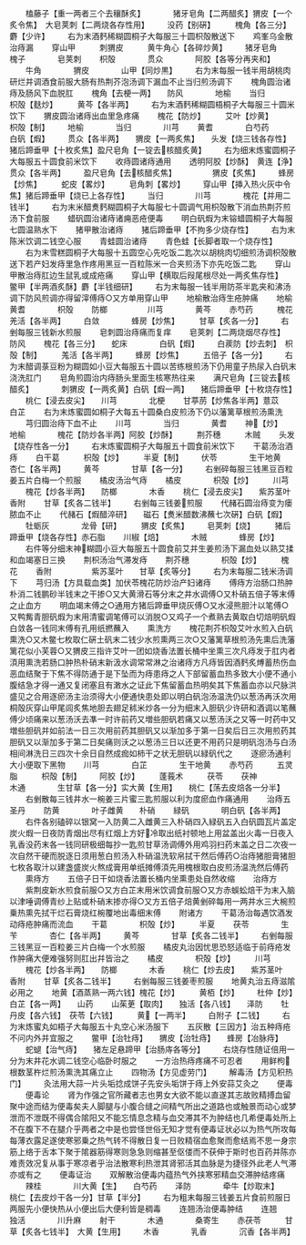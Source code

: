<!-- { "loadSidebar": true } -->
　　榼藤子【重一两者三个去穰酥炙】　　　　猪牙皂角【二两醋炙】猬皮【一个炙令焦】　大皂荚刺【二两烧各存性用】
　　没药【别硏】　　　槐角【各三分】　　麝【少许】
　　右为末酒麫稀糊圆桐子大每服三十圆枳殻散送下
　　鸡峯乌金散治痔漏
　　穿山甲　　　刺猬皮　　　黄牛角心【各碎炒黄】
　　猪牙皂角　　槐子　　　　皂荚刺
　　枳殻　　　　贯众　　　　阿胶【各等分再夹和】
　　牛角　　　　猬皮　　　　山甲【同炒黒】
　　右为末每服一钱半用胡桃肉研烂并调酒食前服大肠有热荆芥泡汤调下漏血不止当归煎汤调下
　　槐角圆治诸痔及肠风下血脱肛
　　槐角【去梗一两】　　防风　　　　地榆
　　当归　　　　枳殻【麸炒】　　　黄芩【各半两】
　　右为末酒麫稀糊圆梧桐子大每服三十圆米饮下
　　猬皮圆治诸痔出血里急疼痛
　　槐花【防炒】　　　艾叶【炒黄】　　　枳殻【制】
　　地榆　　　　当归　　　　川芎
　　黄耆　　　　白芍药　　　白矾【煆】
　　贯众【各半两】　　猬皮【一两炙焦】　　头发【烧三钱各存性】猪后蹄垂甲【十枚炙焦】盈尺皂角【一锭去核醋炙黄】
　　右为细末炼蜜圆桐子大每服五十圆食前米饮下
　　收痔圆诸痔通用
　　透明阿胶【炒酥】　黄连【浄】　　　贯众【各半两】
　　盈尺皂角【去核醋炙焦】　　　　　猬皮【炙焦】
　　蜂房【炒焦】　　　蛇皮【畧炒】　　　皂角刺【畧炒】
　　穿山甲【挿入热火灰中令焦】猪后蹄垂甲【烧已上各存性】
　　当归　　　　川芎　　　　槐花【并用二钱半】
　　右为末米醋煑麫糊圆桐子大每服七十圆调气用枳殻散下消血热荆芥煎汤下食前服
　　蜡矾圆治诸痔诸痈恶疮便毒
　　明白矾煆为末镕蜡圆桐子大每服七圆温熟水下
　　猪甲散治诸痔
　　猪后蹄垂甲【不拘多少烧存性】
　　右为末陈米饮调二钱空心服
　　青蛙圆治诸痔
　　青色蛙【长脚者取一个烧存性】
　　右为末雪糕圆桐子大每服十五圆空心先吃饭二匙次以胡桃肉切细煎汤调枳殻散送下若产妇发痔里急作疼用黑豆一百粒陈米一合夹煎汤下亦先吃饭二匙
　　穿山甲散治痔肛边生鼠乳或成疮痛
　　穿山甲【横取后叚尾根尽处一两炙焦存性】　　　鳖甲【半两酒炙酥】麝【半钱细研】
　　右为末每服一钱半用防茶半匙夹和沸汤调下防风煎调亦得留滓傅痔○又方单用穿山甲
　　地榆散治痔生疮肿痛
　　地榆　　　　　黄耆　　　　枳殻
　　防榔　　　　　川芎　　　　黄芩
　　赤芍药　　　槐花　　　　羌活【各半两】
　　白敛　　　　蜂房【炒焦】　　　甘草【炙各一分】
　　右剉每服三钱新水煎服
　　皂刺圆治痔痛而复痒
　　皂荚刺【二两烧烟尽存性】　　　　　防风
　　槐花【各三分】　　蛇床　　　　白矾【煆】
　　白蒺防【炒去刺】　枳殻【制】　　　羗活【各半两】
　　蜂房【炒焦】　　　五倍子【各一分】
　　右为末醋调菉豆粉为糊圆如小豆大每服五十圆以苦练根煎汤下仍用童子热尿入白矾末浇洗肛门
　　皂角煎圆治内痔肠头里面生核寒热往来
　　满尺皂角【三锭去核醋炙】　　　　刺猬皮【一两炙黄】白矾【煆一两】　　猪后蹄垂甲【十枚烧存性】
　　桃仁【浸去皮尖】　　川芎　　　　北梗
　　甘葶苈【炒焦各半两】薏苡　　　　白芷
　　右为末炼蜜圆如桐子大每五十圆桑白皮煎汤下仍以藩篱草根煎汤熏洗
　　芎归圆治痔下血不止
　　川芎　　　　当归　　　　黄耆
　　神【炒】　　　地榆　　　　槐花【防炒各半两】阿胶【炒酥】　　　荆芥穗　　　木贼
　　头发【烧存性各一分】
　　右末炼蜜圆桐子大每服五十圆食前米饮下
　　干葛汤治酒痔
　　白干葛　　　枳殻【炒】　　　半夏【制】
　　伏苓　　　　生干地黄　　杏仁【各半两】
　　黄芩　　　　甘草【各一分】
　　右剉碎每服三钱黑豆百粒姜五片白梅一个煎服
　　橘皮汤治气痔
　　橘皮　　　　枳殻【炒】　　　川芎
　　槐花【炒各半两】　　防榔　　　　木香
　　桃仁【浸去皮尖】　　紫苏茎叶　　香附
　　甘草【炙各二钱半】
　　右剉每三钱姜煎服
　　代赭石圆治痔变为瘘脓血不止
　　代赭石【煆醋淬研】　　磁石【煑米醋数沸蘸七次硏】白矾【煆】
　　牡蛎灰　　　　龙骨【研】　　　猬皮【炙焦】
　　皂荚刺【烧】　　　猪后蹄垂甲【烧各存性】赤石脂
　　川椒【焙】　　　　木贼　　　　蜂房【炒】
　　右件等分细末神糊圆小豆大每服五十圆食前艾并生姜煎汤下漏血处以熟艾揉和血竭塞日三换
　　荆枳汤治气滞发痔
　　荆芥穗　　　　枳殻【炒】　　　槐花
　　香附　　　　　紫苏茎叶　　甘草【炙等分】
　　右为末每服二钱米汤调下
　　芎归汤【方具载血类】加伏苓槐花防炒治产妇诸痔
　　傅痔方治肠口热肿朴消二钱鹏砂半钱末之干掺○又大黄滑石等分末之井水调傅○又朴硝五倍子等末傅之止血方
　　明血竭末傅之○通用方猪后蹄垂甲烧灰傅○又水浸熊胆汁以笔傅○又鸭觜青胆矾煆为末用清蜜调笔傅可以消脱○又鸡子一个煮熟去黄取白切焙明矾煆白敛各一钱同末傅有孔用纸撚蘸入
　　熏洗方
　　槐花荆芥枳殻艾叶水煎入白矾熏洗○又木鳖七枚取仁硏土矾末二钱少水煎熏两三次○又藩篱草根煎汤先熏后洗藩篱花似小芙蓉○又猬皮三指许艾叶一团如烧香法置长桶中坐熏三次凡痔发于肛内者湏用熏洗若肠口肿热朴硝末新汲水调常常淋之治诸痔方凡痔皆因酒麫炙煿蓄热伤血恶血结聚于下焦不得防通于是下坠而为痔患痔之人下部留蓄血热多致大小便不通小腹结急才得一通又复闭塞且有潄水之证此下焦留蓄血热明矣其下焦蓄血亦以尺脉洪盛见之合用逐瘀汤主治须得大小便通快患处即以明白矾泡汤温洗仍以葱汤再沃次用桐殻灰穿山甲尾闾炙焦地胆去翅足秫米炒各一分为细末入胆矾少许研和酒调以笔蘸傅少顷痛来以葱汤沃去凖一时许前药又増些胆矾若痛又以葱汤沃之又等一时药中又増些胆矾并如前法一日三次用前药其胆矾又以渐加多于第一日矣后日三次用煎药其胆矾又以渐加多于第二日矣痛则沃之以葱汤三日以还更不用药只是明矾泡汤与白汤相间淋洗日三四次十余日自然成痂如柿干之状无胆矾以緑矾代之
　　逐瘀汤通利大小便取下黑物
　　川芎　　　　白芷　　　　生干地黄
　　赤芍药　　　五灵脂　　　枳殻【制】
　　阿胶【炒】　　　蓬莪术　　　茯苓
　　茯神　　　　木通　　　　生甘草【各一分】实大黄【生用】　　桃仁【荡去皮焙各一分半】
　　右剉散每三钱井水一椀姜三片蜜三匙煎服以利为度瘀血作痛通用
　　治痔五圣丹
　　防黄　　　　叶子雌黄　　朴硝
　　緑矾　　　　明白矾【各半两】
　　右件各别磕碎以银窝一入防黄二入雌黄三入朴硝四入緑矾五入白矾圆瓦片盖定炭火煆一日夜防青烟出尽有红烟上方好冷取出纸衬顿地上用盆盖出火毒一日夜入乳香没药末各一钱同研极细每抄一匙煎甘草汤调傅外用鸡羽扫药末盖之日二次夜一次自然干硬而脱逐日须用葱白煎汤入朴硝温洗软帛拭干然后傅药○治痔猪胆膏猪胆七枚各取汁以建盏盛炭火熬成膏用单纸摊傅湏先用槐根取白皮煎汤温洗然后傅药
　　熏痔方
　　五倍子日干如烧香法置长桶内坐熏患处自然收缩
　　治痔方
　　紫荆皮新水煎食前服○又方白芷末用米饮调食前服○又方赤蜈蚣焙干为末入脑以津唾调傅青纱上贴或朴硝末掺亦得○又方五倍子焙黄剉碎每用一两井水三大椀煎乗热熏先拭干烂石膏烧红椀覆地出毒细末傅
　　附诸方
　　干葛汤治每遇饮酒发动痔疮肿痛而流血
　　干葛　　　　枳殻【炒】　　　半夏
　　茯苓　　　　生苄　　　　杏仁【各半两】
　　黄芩　　　　甘草【炙各二钱半】
　　右剉每服三钱黑豆一百粒姜三片白梅一个水煎服
　　橘皮丸治因忧思恐怒适临于前痔疮发作肿痛大便难强努则肛出幷皆治之
　　橘皮　　　　枳殻【炒】　　　川芎
　　槐花【炒各半两】　　防榔　　　　木香
　　桃仁【炒去皮】　　紫苏茎叶　　香附
　　甘草【炙各二钱半】
　　右剉每服三钱姜枣煎服
　　地黄丸治五痔滋隂必用之
　　地黄【酒蒸熟一两六钱】槐花【炒】　　　黄栢【炒】
　　杜仲【炒】　　　白芷【各一两】　　山药
　　山茱茰【取肉】　　独活【各八钱】　　泽防
　　牡丹皮【各六钱】　茯苓【六钱】　　　黄【一两半】
　　白附子【二钱】
　　右为末炼蜜丸如梧子大每服五十丸空心米汤服下
　　五灰散【三因方】治五种痔疮不问内外并宜服之
　　鳖甲【治牡痔】　　猬皮【治牡痔】　　蜂房【冶脉痔】
　　蛇螁【治气痔】　　猪左足悬蹄甲【治肠庤各等分】
　　右烧存性随证倍用一分为末井花水调二钱空心临卧时服之
　　一方治热痔疼痛不可忍者
　　用鲜枸根数茎杵烂煎汤熏洗其痛立止
　　四物汤【方见虚劳门】
　　解毒汤【方见积热门】
　　灸法用大蒜一片头垢捻成饼子先安头垢饼于痔上外安蒜艾灸之
　　便毒
　　便毒论
　　肾为作强之官所藏者志也男女大欲不能以直遂其志故败精搏血留聚中途而结为便毒矣夫人脚腿与小腹合缝之间精气所出之道路也或触景而动心或梦泄而不泄既不得偶合隂阳又不能忘情息念精与血交滞其不为肿结也几希便毒处所上不在腹下不在腿介乎两者之中是也尝怪世俗无知才觉有便毒证状必以为热气所攻每每薄衣露足遂使寒邪乗之热气转不得散日复一日败精宿血愈聚而愈结焉不思一身宗筋上络于舌本下聚于隂器筋得寒则急急则缩甚至伛偻而不获伸于斯时也百药并陈亦难责效况复从事于寒凉者乎治法散寒利热泄其肾邪活其血脉是为捷径外此老人气滞亦或有之
　　便毒证治
　　双解散治便毒内蕴热气外挟寒邪精血交滞肿结疼痛
　　辣桂　　　　川大黄【生】　　白芍药
　　泽防　　　　牵牛【炒取末】　　桃仁【去皮炒干各一分】甘草【半分】
　　右为粗末每服三钱姜五片食前煎服日两服先小便快热从小便出后大便利皆是稠毒
　　连翘汤治便毒肿结
　　连翘　　　　独活　　　　川升麻
　　射干　　　　木通　　　　桑寄生
　　赤茯苓　　　甘草【炙各七钱半】　大黄【生用】
　　木香　　　　乳香　　　　沉香【各半两】
